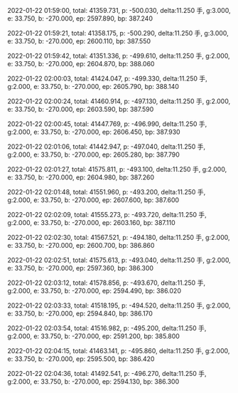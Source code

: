 2022-01-22 01:59:00, total: 41359.731, p: -500.030, delta:11.250 手, g:3.000, e: 33.750, b: -270.000, ep: 2597.890, bp: 387.240

2022-01-22 01:59:21, total: 41358.175, p: -500.290, delta:11.250 手, g:3.000, e: 33.750, b: -270.000, ep: 2600.110, bp: 387.550

2022-01-22 01:59:42, total: 41351.336, p: -499.610, delta:11.250 手, g:2.000, e: 33.750, b: -270.000, ep: 2604.870, bp: 388.060

2022-01-22 02:00:03, total: 41424.047, p: -499.330, delta:11.250 手, g:2.000, e: 33.750, b: -270.000, ep: 2605.790, bp: 388.140

2022-01-22 02:00:24, total: 41460.914, p: -497.130, delta:11.250 手, g:2.000, e: 33.750, b: -270.000, ep: 2603.590, bp: 387.590

2022-01-22 02:00:45, total: 41447.769, p: -496.990, delta:11.250 手, g:2.000, e: 33.750, b: -270.000, ep: 2606.450, bp: 387.930

2022-01-22 02:01:06, total: 41442.947, p: -497.040, delta:11.250 手, g:2.000, e: 33.750, b: -270.000, ep: 2605.280, bp: 387.790

2022-01-22 02:01:27, total: 41575.811, p: -493.100, delta:11.250 手, g:2.000, e: 33.750, b: -270.000, ep: 2604.980, bp: 387.260

2022-01-22 02:01:48, total: 41551.960, p: -493.200, delta:11.250 手, g:2.000, e: 33.750, b: -270.000, ep: 2607.600, bp: 387.600

2022-01-22 02:02:09, total: 41555.273, p: -493.720, delta:11.250 手, g:2.000, e: 33.750, b: -270.000, ep: 2603.160, bp: 387.110

2022-01-22 02:02:30, total: 41567.521, p: -494.180, delta:11.250 手, g:2.000, e: 33.750, b: -270.000, ep: 2600.700, bp: 386.860

2022-01-22 02:02:51, total: 41575.613, p: -493.040, delta:11.250 手, g:2.000, e: 33.750, b: -270.000, ep: 2597.360, bp: 386.300

2022-01-22 02:03:12, total: 41578.856, p: -493.670, delta:11.250 手, g:2.000, e: 33.750, b: -270.000, ep: 2594.490, bp: 386.020

2022-01-22 02:03:33, total: 41518.195, p: -494.520, delta:11.250 手, g:2.000, e: 33.750, b: -270.000, ep: 2594.840, bp: 386.170

2022-01-22 02:03:54, total: 41516.982, p: -495.200, delta:11.250 手, g:2.000, e: 33.750, b: -270.000, ep: 2591.200, bp: 385.800

2022-01-22 02:04:15, total: 41463.141, p: -495.860, delta:11.250 手, g:2.000, e: 33.750, b: -270.000, ep: 2595.500, bp: 386.420

2022-01-22 02:04:36, total: 41492.541, p: -496.270, delta:11.250 手, g:2.000, e: 33.750, b: -270.000, ep: 2594.130, bp: 386.300